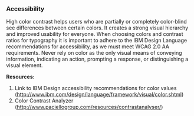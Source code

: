 ### Accessibility
High color contrast helps users who are partially or completely color-blind see differences between certain colors. It creates a strong visual hierarchy and improved usability for everyone. When choosing colors and contrast ratios for typography it is important to adhere to the IBM Design Language recommendations for accessibility, as we must meet WCAG 2.0 AA requirements. Never rely on color as the only visual means of conveying information, indicating an action, prompting a response, or distinguishing a visual element.  

**Resources:**  
1. Link to IBM Design accessibility recommendations for color values (http://www.ibm.com/design/language/framework/visual/color.shtml)  
2. Color Contrast Analyzer (http://www.paciellogroup.com/resources/contrastanalyser/)